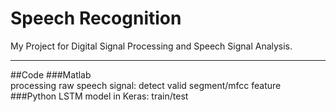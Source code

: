 Speech Recognition
===========================
My Project for Digital Signal Processing and Speech Signal Analysis.  
****  
##Code
###Matlab  
  processing raw speech signal: detect valid segment/mfcc feature  
###Python
  LSTM model in Keras: train/test
  
